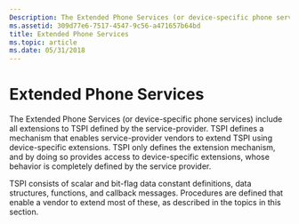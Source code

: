 ```yaml
---
Description: The Extended Phone Services (or device-specific phone services) include all extensions to TSPI defined by the service-provider.
ms.assetid: 309d77e6-7517-4547-9c56-a471657b64bd
title: Extended Phone Services
ms.topic: article
ms.date: 05/31/2018
---
```


# Extended Phone Services

The Extended Phone Services (or device-specific phone services) include all extensions to TSPI defined by the service-provider. TSPI defines a mechanism that enables service-provider vendors to extend TSPI using device-specific extensions. TSPI only defines the extension mechanism, and by doing so provides access to device-specific extensions, whose behavior is completely defined by the service provider.

TSPI consists of scalar and bit-flag data constant definitions, data structures, functions, and callback messages. Procedures are defined that enable a vendor to extend most of these, as described in the topics in this section.

 

 



